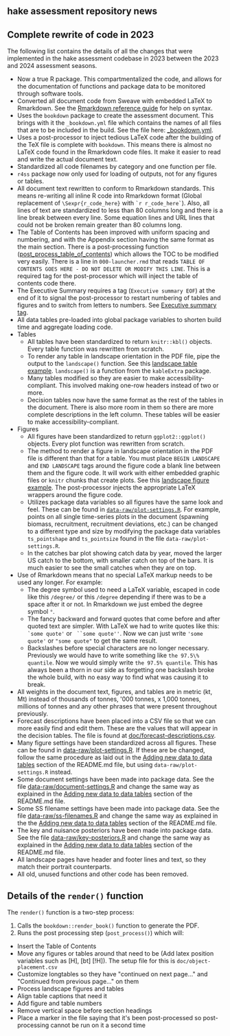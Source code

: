 ## hake assessment repository news

## Complete rewrite of code in 2023

The following list contains the details of all the changes that were
implemented in the hake assessment codebase in 2023 between the 2023 and
2024 assessment seasons.

* Now a true R package. This compartmentalized the code, and allows for the
  documentation of functions and package data to be monitored through
  software tools.
* Converted all document code from Sweave with embedded LaTeX to Rmarkdown.
  See the [Rmarkdown reference guide](https://www.rstudio.com/wp-content/uploads/2015/03/rmarkdown-reference.pdf)
  for help on syntax.
* Uses the `bookdown` package to create the assessment document. This brings
  with it the `_bookdown.yml` file which contains the names of all files
  that are to be included in the build. See the file here:
  [_bookdown.yml](https://github.com/pacific-hake/hake-assessment/blob/package-dev/doc/_bookdown.yml).
* Uses a post-processor to inject tedious LaTeX code after the building
  of the TeX file is complete with `bookdown`. This means there is almost no
  LaTeX code found in the Rmarkdown code files. It make it easier to read
  and write the actual document text.
* Standardized all code filenames by category and one function per file.
* `r4ss` package now only used for loading of outputs, not for any figures
  or tables.
* All document text rewritten to conform to Rmarkdown standards. This means
  re-writing all inline R code into Rmarkdown format (Global replacement of
  `\Sexpr{r_code_here}` with `` `r r_code_here` ``). Also, all lines of text
  are standardized to less than 80 columns long and there is a line break
  between every line. Some equation lines and URL lines that could not
  be broken remain greater than 80 columns long.
* The Table of Contents has been improved with uniform spacing and numbering,
  and with the Appendix section having the same format as the main section.
  There is a post-processing function
  ([post_process_table_of_contents](https://github.com/pacific-hake/hake-assessment/blob/package-dev/R/post-process-table-of-contents.R)) which allows the TOC to be
  modified very easily. There is a line in `000-launcher.rmd` that reads
  `TABLE OF CONTENTS GOES HERE - DO NOT DELETE OR MODIFY THIS LINE`. This
  is a required tag for the post-processor which will inject the table of
  contents code there.
* The Executive Summary requires a tag (`Executive summary EOF`) at the end
  of it to signal the post-processor to restart numbering of tables and
  figures and to switch from letters to numbers. See
  [Executive summary tag](https://github.com/pacific-hake/hake-assessment/blob/87af60178be68153dc27728935026160fd17a3b7/doc/006-executive-summary.rmd#L832).
* All data tables pre-loaded into global package variables to shorten build
  time and aggregate loading code.
* Tables
  - All tables have been standardized to return `knitr::kbl()` objects.
    Every table function was rewritten from scratch.
  - To render any table in landscape orientation in the PDF file, pipe
    the output to the `landscape()` function. See this
    [landscape table example](https://github.com/pacific-hake/hake-assessment/blob/05247ca8fa97e98e84d42db10fd2a45fd4fbfec2/doc/013-tables.rmd#L55).
    `landscape()` is a function from the `kableExtra` package.
  - Many tables modified so they are easier to make accessibility-compliant.
    This involved making one-row headers instead of two or more.
  - Decision tables now have the same format as the rest of the tables in the
    document. There is also more room in them so there are more complete
    descriptions in the left column. These tables will be easier to make
    accessibility-compliant.
* Figures
  - All figures have been standardized to return `ggplot2::ggplot()` objects.
    Every plot function was rewritten from scratch.
  - The method to render a figure in landscape orientation in the PDF file
    is different than that for a table. You must place `BEGIN LANDSCAPE` and
    `END LANDSCAPE`  tags around the figure code a blank line between them
    and the figure code. It will work with either embedded graphic files or
    `knitr` chunks that create plots. See this
    [landscape figure example](https://github.com/pacific-hake/hake-assessment/blob/87af60178be68153dc27728935026160fd17a3b7/doc/014-figures.rmd#L32-L36.).
    The post-processor injects the appropriate LaTeX wrappers around the
    figure code.
  - Utilizes package data variables so all figures have the same look and
    feel. These can be found in [`data-raw/plot-settings.R`](https://github.com/pacific-hake/hake-assessment/blob/package-dev/data-raw/plot-settings.R). For example, points on all single time-series plots in the document
    (spawning biomass, recruitment, recruitment deviations, etc.) can be
    changed to a different type and size by modifying the package data
    variables `ts_pointshape` and `ts_pointsize` found in the file
    `data-raw/plot-settings.R`.
  - In the catches bar plot showing catch data by year, moved the larger US
    catch to the bottom, with smaller catch on top of the bars. It is much
    easier to see the small catches when they are on top.
* Use of Rmarkdown means that no special LaTeX markup needs to be used any
  longer. For example:
  - The degree symbol used to need a LaTeX variable, escaped in code like
    this `/degree/` or this `/degree` depending if there was to be a space
    after it or not. In Rmarkdown we just embed the degree symbol `°`.
  - The fancy backward and forward quotes that come before and after quoted
    text are simpler. With LaTeX we had to write quotes like this:
    `` `some quote' `` or ```` ``some quote''````. Now we can just write
    `'some quote'` or `"some quote"` to get the same result.
  - Backslashes before special characters are no longer necessary. Previously
    we would have to write something like `the 97.5\% quantile`. Now we would
    simply write `the 97.5% quantile`. This has always been a thorn in our
    side as forgetting one backslash broke the whole build, with no easy way
    to find what was causing it to break.
* All weights in the document text, figures, and tables are in metric (kt, Mt)
  instead of thousands of tonnes, '000 tonnes, x 1,000 tonnes, millions of
  tonnes and any other phrases that were present throughout previously.
* Forecast descriptions have been placed into a CSV file so that we can more
  easily find and edit them. These are the values that will appear in the
  decision tables. The file is found at
  [doc/forecast-descriptions.csv](https://github.com/pacific-hake/hake-assessment/blob/package-dev/doc/forecast-descriptions.csv).
* Many figure settings have been standardized across all figures. These
  can be found in [data-raw/plot-settings.R](https://github.com/pacific-hake/hake-assessment/blob/package-dev/data-raw/plot-settings.R).
  If these are be changed, follow the same procedure as laid out in the
  [Adding new data to data tables](https://github.com/pacific-hake/hake-assessment/blob/079becf0680c53301f4984edbfa2f053606ce9d8/README.md?plain=1#L90) section of the README.md file, but using `data-raw/plot-settings.R` instead.
* Some document settings have been made into package data. See the file
  [data-raw/document-settings.R](https://github.com/pacific-hake/hake-assessment/blob/package-dev/data-raw/document-settings.R)
  and change the same way as explained in the
  [Adding new data to data tables](https://github.com/pacific-hake/hake-assessment/blob/079becf0680c53301f4984edbfa2f053606ce9d8/README.md?plain=1#L90)
   section of the README.md file.
* Some SS filename settings have been made into package data. See the file
  [data-raw/ss-filenames.R](https://github.com/pacific-hake/hake-assessment/blob/package-dev/data-raw/ss-filenames.R)
  and change the same way as explained in the the
  [Adding new data to data tables](https://github.com/pacific-hake/hake-assessment/blob/079becf0680c53301f4984edbfa2f053606ce9d8/README.md?plain=1#L90)
   section of the README.md file.
* The key and nuisance posteriors have been made into package data. See the
  file [data-raw/key-posteriors.R](https://github.com/pacific-hake/hake-assessment/blob/package-dev/data-raw/key-posteriors.R)
  and change the same way as explained in the
  [Adding new data to data tables](https://github.com/pacific-hake/hake-assessment/blob/079becf0680c53301f4984edbfa2f053606ce9d8/README.md?plain=1#L90)
   section of the README.md file.
* All landscape pages have header and footer lines and text, so they match
  their portrait counterparts.
* All old, unused functions and other code has been removed.

## Details of the `render()` function

The `render()` function is a two-step process:

1. Calls the `bookdown::render_book()` function to generate the PDF.
1. Runs the post processing step (`post_process()`) which will:
  - Insert the Table of Contents
  - Move any figures or tables around that need to be (Add latex
    position variables such as [H], [bt] [!H]). The setup file for this
    is `doc/object-placement.csv`
  - Customize longtables so they have "continued on next page..." and
    "Continued from previous page..." on them
  - Process landscape figures and tables
  - Align table captions that need it
  - Add figure and table numbers
  - Remove vertical space before section headings
  - Place a marker in the file saying that it's been post-processed
    so post-processing cannot be run on it a second time
